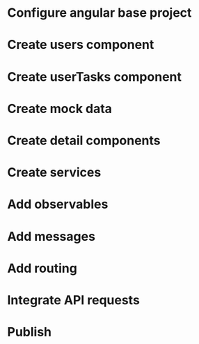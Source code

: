 # Configure angular base project
# Create users component
# Create userTasks component
# Create mock data
# Create detail components
# Create services
# Add observables
# Add messages 
# Add routing 
# Integrate API requests
# Publish 

